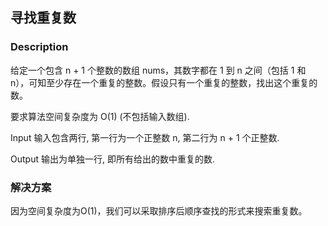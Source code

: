 ## 寻找重复数
### Description

给定一个包含 n + 1 个整数的数组 nums，其数字都在 1 到 n 之间（包括 1 和 n），可知至少存在一个重复的整数。假设只有一个重复的整数，找出这个重复的数。

要求算法空间复杂度为 O(1) (不包括输入数组).


Input
输入包含两行, 第一行为一个正整数 n, 第二行为 n + 1 个正整数.


Output
输出为单独一行, 即所有给出的数中重复的数.

### 解决方案
因为空间复杂度为O(1)，我们可以采取排序后顺序查找的形式来搜索重复数。